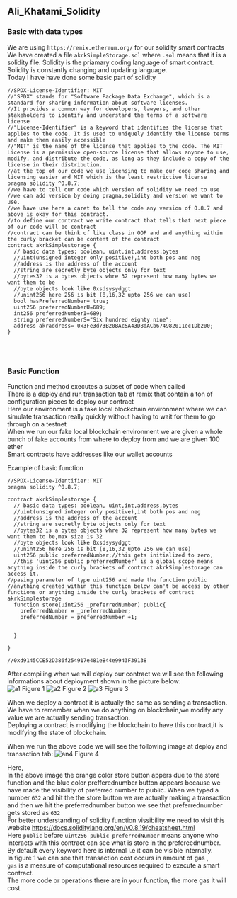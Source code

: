 ## Ali_Khatami_Solidity
### Basic with data types
We are using ```https://remix.ethereum.org/``` for our solidity smart contracts<br> 
We have created a file ```akrkSimpleStorage.sol``` where ```.sol``` means that it is a solidity file. Solidity is the priamary coding language of smart contract.<br>
Solidity is constantly changing and updating language.<br>
Today I have have done some basic part of solidity
```
//SPDX-License-Identifier: MIT
//"SPDX" stands for "Software Package Data Exchange", which is a standard for sharing information about software licenses. 
//It provides a common way for developers, lawyers, and other stakeholders to identify and understand the terms of a software license
//"License-Identifier" is a keyword that identifies the license that applies to the code. It is used to uniquely identify the license terms and make them easily accessible
//"MIT" is the name of the license that applies to the code. The MIT License is a permissive open-source license that allows anyone to use, modify, and distribute the code, as long as they include a copy of the license in their distribution.
//at the top of our code we use licensing to make our code sharing and licensing easier and MIT which is the least restrictive license
pragma solidity ^0.8.7;
//we have to tell our code which version of solidity we need to use 
//we can add version by doing pragma,solidity and version we want to use.
//we have use here a caret to tell the code any version of 0.8.7 and above is okay for this contract.
//to define our contract we write contract that tells that next piece of our code will be contract
//contract can be think of like class in OOP and and anything within the curly bracket can be content of the contract
contract akrkSimplestorage {
  // basic data types: boolean, uint,int,address,bytes
  //uint(unsigned integer only positive),int both pos and neg
  //address is the address of the account
  //string are secretly byte objects only for text
  //bytes32 is a bytes objects whre 32 represent how many bytes we want them to be
  //byte objects look like 0xsdsysydggt
  //unint256 here 256 is bit (8,16,32 upto 256 we can use)
  bool hasPreferredNumber= true;
  uint256 preferredNumberU=689;
  int256 preferredNumberI=689;
  string preferredNumberS="Six hundred eighty nine";
  address akraddress= 0x3Fe3d73B20BAc5A43D8dACb674982011ec1Db200;
}
```
<br><br>

### Basic Function
Function and method executes a subset of code when called<br>
There is a deploy and run transaction tab at remix that contain a ton of configuration pieces to deploy our contract<br>
Here our environment is a fake local blockchain environment where we can simulate transaction really quickly without having to wait for them to go through on a testnet<br>
When we run our fake local blockchain environment we are given a whole bunch of fake accounts from where to deploy from and we are given 100 ether<br>
Smart contracts have addresses like our wallet accounts<br>

Example of basic function
```
//SPDX-License-Identifier: MIT
pragma solidity ^0.8.7;

contract akrkSimplestorage {
  // basic data types: boolean, uint,int,address,bytes
  //uint(unsigned integer only positive),int both pos and neg
  //address is the address of the account
  //string are secretly byte objects only for text
  //bytes32 is a bytes objects whre 32 represent how many bytes we want them to be,max size is 32
  //byte objects look like 0xsdsysydggt
  //unint256 here 256 is bit (8,16,32 upto 256 we can use)
  uint256 public preferredNumber;//this gets initialized to zero,
  //this 'uint256 public preferredNumber' is a global scope means anything inside the curly brackets of contract akrkSimplestorage can access it.       
//pasing parameter of type uint256 and made the function public
//anything created within this function below can't be access by other functions or anything inside the curly brackets of contract akrkSimplestorage  
  function store(uint256 _preferredNumber) public{
    preferredNumber = _preferredNumber;
    preferredNumber = preferredNumber +1;


  }
  
}

//0xd9145CCE52D386f254917e481eB44e9943F39138
```
After compiling when we will deploy our contract we will see the following informations about deployment shown in the picture below:<br> 
![a1](https://user-images.githubusercontent.com/89090776/226108818-dee71417-6447-42f2-8422-1effb3eb52c6.jpg)
Figure 1
![a2](https://user-images.githubusercontent.com/89090776/226108832-42467b80-5d92-428c-a466-79ab7ac5e52a.jpg)
Figure 2
![a3](https://user-images.githubusercontent.com/89090776/226108837-d53a872d-3476-4d7c-b51a-cf5d8e3f7f87.jpg)
Figure 3
<br>

When we deploy a contract it is actually the same as sending a transaction. We have to remember when we do anything on blockchain,we modify any value we are actually sending transaction.<br>
Deploying a contract is modifying the blockchain to have this contract,it is modifying the state of blockchain.

When we run the above code we will see the following image at deploy and transaction tab:
![an4](https://user-images.githubusercontent.com/89090776/226111390-a0c05fdb-68e9-46a2-8eae-c320b3479074.jpg)
Figure 4
<br>

Here,<br>
In the above image the orange color store button appers due to the store function and the blue color prefferednumber button appears because we have made the visibility of preferred number to public.
When we typed a number ```632``` and hit the the store button we are actually making a transaction and then we hit the preferrednumber button we see that preferrednumber gets stored as ```632```<br>
For better understanding of solidity function vissibility we need to visit this website https://docs.soliditylang.org/en/v0.8.19/cheatsheet.html <br>
Here ```public``` before ```uint256 public preferredNumber```   means anyone who interacts with this contract can see what is store in the prefereednumber.<br>
By default every keyword here is internal i.e it can be visible internally.<br>
In figure 1 we can see that transaction cost occurs in amount of gas , <br>
```gas``` is a measure of computational resources required to execute a smart contract.<br>
The more code or operations there are in your function, the more gas it will cost.

<br><br>







